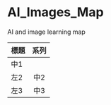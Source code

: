 # AI_Images_Map
AI and image learning map  

| 標題 | 系列 |
|------|:---:|
|   中1  |
| 左2   |  中2  |
| 左3   |  中3  |